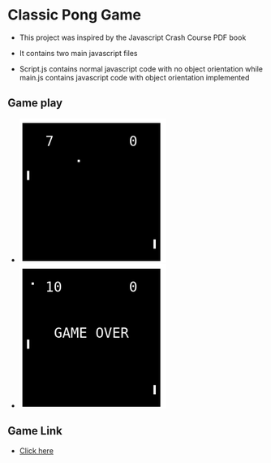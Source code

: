 # Classic Pong Game
- This project was inspired by the Javascript Crash Course PDF book

- It contains two main javascript files 
- Script.js contains normal javascript code with no object orientation while main.js contains javascript code with object orientation implemented

## Game play
- ![](images/Screenshot%20from%202024-11-25%2013-15-27.png)
- ![](images/Pasted%20image.png)

## Game Link
- [Click here](https://tennjs.vercel.app/)